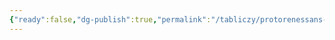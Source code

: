 ```yaml
---
{"ready":false,"dg-publish":true,"permalink":"/tabliczy/protorenessans-i-rannee-vozrozhdenie/palaczczo-dukale/","dgPassFrontmatter":true}
---
```



